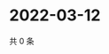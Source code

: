 # 2022-03-12

共 0 条

<!-- BEGIN WEIBO -->
<!-- 最后更新时间 Sat Mar 12 2022 13:11:06 GMT+0800 (China Standard Time) -->

<!-- END WEIBO -->
